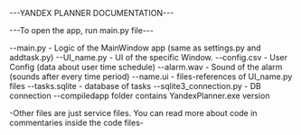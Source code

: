 ---YANDEX PLANNER DOCUMENTATION---

---To open the app, run main.py file---

--main.py - Logic of the MainWindow app (same as settings.py and addtask.py)
--UI_name.py - UI of the specific Window.
--config.csv - User Config (data about user time schedule)
--alarm.wav - Sound of the alarm (sounds after every time period)
--name.ui - files-references of UI_name.py files
--tasks.sqlite - database of tasks
--sqlite3_connection.py - DB connection
--compiledapp folder contains YandexPlanner.exe version

-Other files are just service files. You can read more about code in commentaries inside the code files-
